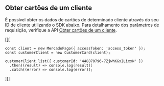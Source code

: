 ## Obter cartões de um cliente

É possível obter os dados de cartões de determinado cliente através do seu ID de cliente utilizando o SDK abaixo. Para detalhamento dos parâmetros de requisição, verifique a API [Obter cartões de um cliente](https://www.mercadopago[FAKER][URL][DOMAIN]/developers/pt/reference/cards/_customers_customer_id_cards/get).

[[[
```node
const client = new MercadoPago({ accessToken: 'access_token' });
const customerClient = new CustomerCard(client);

customerClient.list({ customerId: '448870796-7ZjwhKGxILixxN' })
  .then((result) => console.log(result))
  .catch((error) => console.log(error));
```
]]]